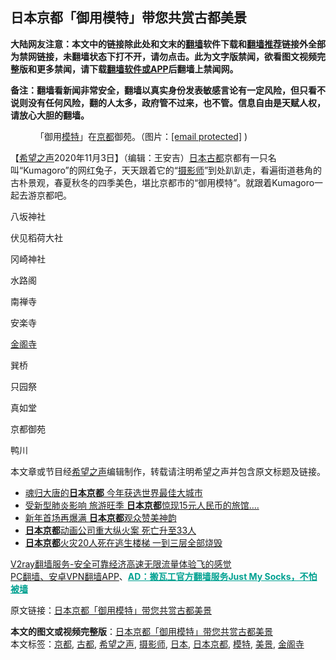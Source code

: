  <h2>日本京都「御用模特」带您共赏古都美景</h2> <p class="notice"><b>大陆网友注意：本文中的链接除此处和文末的<a href="https://github.com/bannedbook/fanqiang" >翻墙</a>软件下载和<a href="https://github.com/killgcd/justmysocks/blob/master/README.md">翻墙推荐</a>链接外全部为禁网链接，未翻墙状态下打不开，请勿点击。此为文字版禁闻，欲看图文视频完整版和更多禁闻，请下载<a href="https://github.com/bannedbook/fanqiang">翻墙软件或APP</a>后翻墙上禁闻网。</p><p>备注：翻墙看新闻非常安全，翻墙以真实身份发表敏感言论有一定风险，但只看不说则没有任何风险，翻的人太多，政府管不过来，也不管。信息自由是天赋人权，请放心大胆的翻墙。</b></p>  <div class="entry"> <figure><figcaption>「御用<a href="https://www.bannedbook.org/bnews/tag/%e6%a8%a1%e7%89%b9/" class="st_tag internal_tag" rel="tag" title="标签 模特 下的日志">模特</a>」在<a href="https://www.bannedbook.org/bnews/tag/%e4%ba%ac%e9%83%bd/" class="st_tag internal_tag" rel="tag" title="标签 京都 下的日志">京都</a>御苑。（图片：<a href="/cdn-cgi/l/email-protection" data-cfemail="442d2a37302523362529042f3129256a232b362b">[email&#160;protected]</a> )</figcaption></figure> <p>【<span class='wp_keywordlink_affiliate'><a href="https://www.soundofhope.org" title="希望之声" target="_blank">希望之声</a></span>2020年11月3日】（编辑：王安吉）<a href="https://www.bannedbook.org/bnews/tag/%e6%97%a5%e6%9c%ac/" class="st_tag internal_tag" rel="tag" title="标签 日本 下的日志">日本</a><a href="https://www.bannedbook.org/bnews/tag/%E5%8F%A4%E9%83%BD/" class="st_tag internal_tag" rel="tag" title="标签 古都 下的日志">古都</a>京都有一只名叫“Kumagoro”的网红兔子，天天跟着它的“<a href="https://www.bannedbook.org/bnews/tag/%e6%91%84%e5%bd%b1%e5%b8%88/" class="st_tag internal_tag" rel="tag" title="标签 摄影师 下的日志">摄影师</a>”到处趴趴走，看遍街道巷角的古朴景观，春夏秋冬的四季美色，堪比京都市的“御用模特”。就跟着Kumagoro一起去游京都吧。</p> <p></p> <p>八坂神社</p> <p></p> <p>伏见稻荷大社</p> <p></p>  <p>冈崎神社</p> <p></p> <p>水路阁</p> <p></p> <p>南禅寺</p> <p></p>  <p>安楽寺</p> <p></p> <p><a href="https://www.bannedbook.org/bnews/tag/%E9%87%91%E9%98%81%E5%AF%BA/" class="st_tag internal_tag" rel="tag" title="标签 金阁寺 下的日志">金阁寺</a></p> <p></p> <p>巽桥</p> <p></p>  <p>只园祭</p> <p></p> <p>真如堂</p> <p></p> <p>京都御苑</p> <p></p>  <p>鸭川</p> <p>本文章或节目经<a href="https://www.bannedbook.org/bnews/tag/%e5%b8%8c%e6%9c%9b%e4%b9%8b%e5%a3%b0/" class="st_tag internal_tag" rel="tag" title="标签 希望之声 下的日志">希望之声</a>编辑制作，转载请注明希望之声并包含原文标题及链接。</p> <ul class='op-related-articles' title='相关阅读'> <li><a href='https://www.bannedbook.org/bnews/comments/20201017/1415355.html' target='_blank'>魂归大唐的<b>日本京都</b> 今年获选世界最佳大城市</a></li> <li><a href='https://www.bannedbook.org/bnews/funmedia/20200221/1280704.html' target='_blank'>受新型肺炎影响 旅游旺季 <b>日本京都</b>惊现15元人民币的旅馆….</a></li> <li><a href='https://www.bannedbook.org/bnews/cbnews/20200110/1256585.html' target='_blank'>新年首场再爆满 <b>日本京都</b>观众赞美神韵</a></li> <li><a href='https://www.bannedbook.org/bnews/baitai/20190719/1160899.html' target='_blank'><b>日本京都</b>动画公司重大纵火案 死亡升至33人</a></li> <li><a href='https://www.bannedbook.org/bnews/baitai/20190719/1160575.html' target='_blank'><b>日本京都</b>火灾20人死在逃生楼梯 一到三层全部烧毁</a></li> </ul> <p class="texttj"> <a href="https://www.bannedbook.org/forum23/topic22702.html" target="_blank">V2ray翻墙服务-安全可靠经济高速无限流量体验飞的感觉</a><br/> <a href="https://github.com/bannedbook/fanqiang/wiki/%E7%A6%81%E9%97%BB%E7%BD%91%E5%AE%89%E5%8D%93%E7%BF%BB%E5%A2%99%E6%96%B0%E9%97%BBAPP" target="_blank">PC翻墙、安卓VPN翻墙APP</a>、<span onclick="window.open('https://github.com/killgcd/justmysocks/blob/master/README.md')" style="font-weight:bold;color:#00A191;cursor:pointer;text-decoration:underline;outline:none">AD：搬瓦工官方翻墙服务Just My Socks，不怕被墙</span></p><p>原文链接：<a class="src_link"  href="https://www.soundofhope.org/post/438922" target="_blank">日本京都「御用模特」带您共赏古都美景</a></p><a name='sharetosocial'></a>       <div><b>本文的图文或视频完整版</b>：<a href='https://www.bannedbook.org/bnews/comments/20201104/1425257.html'>日本京都「御用模特」带您共赏古都美景</a></div>  </div><!--END ENTRY--> <div class="postfooter"> <div>本文标签：<a href="https://www.bannedbook.org/bnews/tag/%e4%ba%ac%e9%83%bd/" rel="tag">京都</a>, <a href="https://www.bannedbook.org/bnews/tag/%E5%8F%A4%E9%83%BD/" rel="tag">古都</a>, <a href="https://www.bannedbook.org/bnews/tag/%e5%b8%8c%e6%9c%9b%e4%b9%8b%e5%a3%b0/" rel="tag">希望之声</a>, <a href="https://www.bannedbook.org/bnews/tag/%e6%91%84%e5%bd%b1%e5%b8%88/" rel="tag">摄影师</a>, <a href="https://www.bannedbook.org/bnews/tag/%e6%97%a5%e6%9c%ac/" rel="tag">日本</a>, <a href="https://www.bannedbook.org/bnews/tag/%E6%97%A5%E6%9C%AC%E4%BA%AC%E9%83%BD/" rel="tag">日本京都</a>, <a href="https://www.bannedbook.org/bnews/tag/%e6%a8%a1%e7%89%b9/" rel="tag">模特</a>, <a href="https://www.bannedbook.org/bnews/tag/%E7%BE%8E%E6%99%AF/" rel="tag">美景</a>, <a href="https://www.bannedbook.org/bnews/tag/%E9%87%91%E9%98%81%E5%AF%BA/" rel="tag">金阁寺</a></div>  </div><!--END POSTFOOTER--> 
